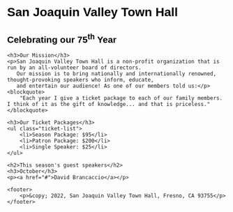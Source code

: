 <!DOCTYPE html>
<html lang="en">
<head>
    <meta charset="UTF-8">
    <meta name="viewport" content="width=device-width, initial-scale=1.0">
    <title>San Joaquin Valley Town Hall</title>
    <style>
        body {
            font-family: Arial, sans-serif;
            margin: 40px;
        }
        h1, h2, h3 {
            color: black;
        }
        .bold {
            font-weight: bold;
        }
        .ticket-list {
            list-style-type: disc;
            margin-left: 20px;
        }
    </style>
</head>
<body>
    <h1>San Joaquin Valley Town Hall</h1>
    <h2>Celebrating our <span class="bold">75<sup>th</sup> Year</span></h2>
    
    <h3>Our Mission</h3>
    <p>San Joaquin Valley Town Hall is a non-profit organization that is run by an all-volunteer board of directors. 
       Our mission is to bring nationally and internationally renowned, thought-provoking speakers who inform, educate, 
       and entertain our audience! As one of our members told us:</p>
    <blockquote>
        "Each year I give a ticket package to each of our family members. I think of it as the gift of knowledge... and that is priceless."
    </blockquote>
    
    <h3>Our Ticket Packages</h3>
    <ul class="ticket-list">
        <li>Season Package: $95</li>
        <li>Patron Package: $200</li>
        <li>Single Speaker: $25</li>
    </ul>
    
    <h2>This season's guest speakers</h2>
    <h3>October</h3>
    <p><a href="#">David Brancaccio</a></p>
    
    <footer>
        <p>&copy; 2022, San Joaquin Valley Town Hall, Fresno, CA 93755</p>
    </footer>
</body>
</html>
